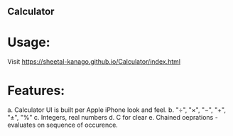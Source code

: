 ## Calculator

# Usage:
   Visit https://sheetal-kanago.github.io/Calculator/index.html

# Features:
  a. Calculator UI is built per Apple iPhone look and feel.
  b. "÷",  "×",  "−",  "+", "±", "%"
  c. Integers, real numbers 
  d. C for clear 
  e. Chained oeprations - evaluates on sequence of occurence. 
